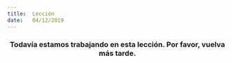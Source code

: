 ```yaml
---
title:  Lección
date:   04/12/2019
---
```


### <center>Todavía estamos trabajando en esta lección. Por favor, vuelva más tarde.</center>